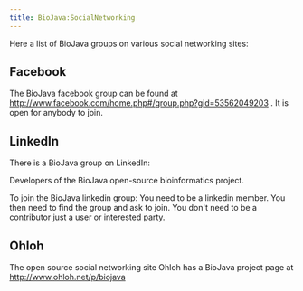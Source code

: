 ```yaml
---
title: BioJava:SocialNetworking
---
```


Here a list of BioJava groups on various social networking sites:

Facebook
--------

The BioJava facebook group can be found at
[<http://www.facebook.com/home.php#/group.php?gid=53562049203>](http://www.facebook.com/home.php#/group.php?gid=53562049203)
. It is open for anybody to join.

LinkedIn
--------

There is a BioJava group on LinkedIn:

Developers of the BioJava open-source bioinformatics project.

To join the BioJava linkedin group: You need to be a linkedin member.
You then need to find the group and ask to join. You don't need to be a
contributor just a user or interested party.

Ohloh
-----

The open source social networking site Ohloh has a BioJava project page
at [<http://www.ohloh.net/p/biojava>](http://www.ohloh.net/p/biojava)
